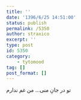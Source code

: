 ```yaml
---
title: ''
date: '1396/6/25 14:51:00'
status: publish
permalink: /5350
author: straxico
excerpt: ''
type: post
id: 5350
category:
    - tytomood
tag: []
post_format: []
---
```

تو در جانِ منی… من غم ندارم